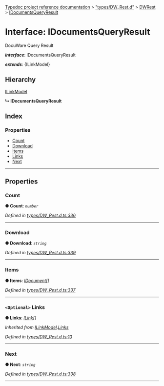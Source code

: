 [Typedoc project reference documentation](../README.md) > ["types/DW_Rest.d"](../modules/_types_dw_rest_d_.md) > [DWRest](../modules/_types_dw_rest_d_.dwrest.md) > [IDocumentsQueryResult](../interfaces/_types_dw_rest_d_.dwrest.idocumentsqueryresult.md)

# Interface: IDocumentsQueryResult

DocuWare Query Result

*__interface__*: IDocumentsQueryResult

*__extends__*: {ILinkModel}

## Hierarchy

 [ILinkModel](_types_dw_rest_d_.dwrest.ilinkmodel.md)

**↳ IDocumentsQueryResult**

## Index

### Properties

* [Count](_types_dw_rest_d_.dwrest.idocumentsqueryresult.md#count)
* [Download](_types_dw_rest_d_.dwrest.idocumentsqueryresult.md#download)
* [Items](_types_dw_rest_d_.dwrest.idocumentsqueryresult.md#items)
* [Links](_types_dw_rest_d_.dwrest.idocumentsqueryresult.md#links)
* [Next](_types_dw_rest_d_.dwrest.idocumentsqueryresult.md#next)

---

## Properties

<a id="count"></a>

###  Count

**● Count**: *`number`*

*Defined in [types/DW_Rest.d.ts:336](https://github.com/DocuWare/REST-Sample-TS/blob/master/src/types/DW_Rest.d.ts#L336)*

___
<a id="download"></a>

###  Download

**● Download**: *`string`*

*Defined in [types/DW_Rest.d.ts:339](https://github.com/DocuWare/REST-Sample-TS/blob/master/src/types/DW_Rest.d.ts#L339)*

___
<a id="items"></a>

###  Items

**● Items**: *[IDocument](_types_dw_rest_d_.dwrest.idocument.md)[]*

*Defined in [types/DW_Rest.d.ts:337](https://github.com/DocuWare/REST-Sample-TS/blob/master/src/types/DW_Rest.d.ts#L337)*

___
<a id="links"></a>

### `<Optional>` Links

**● Links**: *[ILink](_types_dw_rest_d_.dwrest.ilink.md)[]*

*Inherited from [ILinkModel](_types_dw_rest_d_.dwrest.ilinkmodel.md).[Links](_types_dw_rest_d_.dwrest.ilinkmodel.md#links)*

*Defined in [types/DW_Rest.d.ts:10](https://github.com/DocuWare/REST-Sample-TS/blob/master/src/types/DW_Rest.d.ts#L10)*

___
<a id="next"></a>

###  Next

**● Next**: *`string`*

*Defined in [types/DW_Rest.d.ts:338](https://github.com/DocuWare/REST-Sample-TS/blob/master/src/types/DW_Rest.d.ts#L338)*

___

